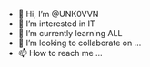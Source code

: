 - 👋 Hi, I’m @UNK0VVN
- 👀 I’m interested in IT
- 🌱 I’m currently learning ALL
- 💞️ I’m looking to collaborate on ...
- 📫 How to reach me ...

<!---
UNK0VVN/UNK0VVN is a ✨ special ✨ repository because its `README.md` (this file) appears on your GitHub profile.
You can click the Preview link to take a look at your changes.
--->
